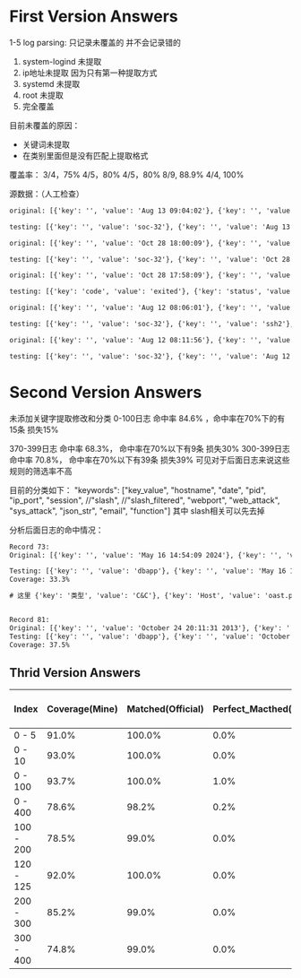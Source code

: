 # First Version Answers
1-5 log parsing:
只记录未覆盖的 并不会记录错的 
1. system-logind 未提取 
2. ip地址未提取 因为只有第一种提取方式 
3. systemd 未提取
4. root 未提取 
5. 完全覆盖

目前未覆盖的原因：
- 关键词未提取
- 在类别里面但是没有匹配上提取格式

覆盖率：
3/4，75%
4/5，80%
4/5，80%
8/9, 88.9%
4/4, 100%

源数据：（人工检查）
```txt
original: [{'key': '', 'value': 'Aug 13 09:04:02'}, {'key': '', 'value': 'soc-32'}, {'key': '', 'value': 'systemd-logind'}, {'key': '', 'value': '3831379'}]

testing: [{'key': '', 'value': 'soc-32'}, {'key': '', 'value': 'Aug 13 09:04:02'}, {'key': '', 'value': '3831379'}]   

original: [{'key': '', 'value': 'Oct 28 18:00:09'}, {'key': '', 'value': 'soc-32'}, {'key': '', 'value': 'ntpdate'}, {'key': '', 'value': '172578'}, {'key': '', 'value': '120.25.115.20'}]

testing: [{'key': '', 'value': 'soc-32'}, {'key': '', 'value': 'Oct 28 18:00:09'}, {'key': '', 'value': 'ntpdate'}, {'key': '', 'value': '172578'}]

original: [{'key': '', 'value': 'Oct 28 17:58:09'}, {'key': '', 'value': 'soc-32'}, {'key': '', 'value': 'systemd'}, {'key': 'code', 'value': 'exited'}, {'key': 'status', 'value': '2/INVALIDARGUMENT'}]

testing: [{'key': 'code', 'value': 'exited'}, {'key': 'status', 'value': '2/INVALIDARGUMENT'}, {'key': '', 'value': 'soc-32'}, {'key': '', 'value': 'Oct 28 17:58:09'}, {'key': ' status=2', 'value': 'INVALIDARGUMENT'}]

original: [{'key': '', 'value': 'Aug 12 08:06:01'}, {'key': '', 'value': 'soc-32'}, {'key': '', 'value': 'sshd'}, {'key': '', 'value': '16209'}, {'key': '', 'value': 'root'}, {'key': '', 'value': '3.66.0.23'}, {'key': '', 'value': '38316'}, {'key': '', 'value': 'ssh2'}, {'key': '', 'value': 'preauth'}]

testing: [{'key': '', 'value': 'soc-32'}, {'key': '', 'value': 'ssh2'}, {'key': '', 'value': 'Aug 12 08:06:01'}, {'key': '', 'value': 'sshd'}, {'key': '', 'value': '16209'}, {'key': '', 'value': 'ssh2'}, {'key': '', 'value': 'preauth'}, {'key': '', 'value': '3.66.0.23'}, {'key': '', 'value': '38316'}]

original: [{'key': '', 'value': 'Aug 12 08:11:56'}, {'key': '', 'value': 'soc-32'}, {'key': '', 'value': 'sshd'}, {'key': '', 'value': '33101'}]

testing: [{'key': '', 'value': 'soc-32'}, {'key': '', 'value': 'Aug 12 08:11:56'}, {'key': '', 'value': 'sshd'}, {'key': '', 'value': '33101'}]
```

# Second Version Answers
未添加关键字提取修改和分类
0-100日志 命中率 84.6% ，命中率在70%下的有15条 损失15%

370-399日志 命中率 68.3%， 命中率在70%以下有9条 损失30%
300-399日志 命中率 70.8%， 命中率在70%以下有39条 损失39%
可见对于后面日志来说这些规则的筛选率不高

目前的分类如下：
"keywords": ["key_value", "hostname", "date", "pid", "ip_port", "session", 
//"slash", //"slash_filtered", "webport", "web_attack", "sys_attack", "json_str", "email", "function"]
其中 slash相关可以先去掉

分析后面日志的命中情况：
```txt
Record 73:
Original: [{'key': '', 'value': 'May 16 14:54:09 2024'}, {'key': '', 'value': 'APT'}, {'key': '', 'value': '2024-05-16 14:54:09'}, {'key': '', 'value': '10.50.134.18:47013'}, {'key': '', 'value': '1.1.1.1:53'}, {'key': '', 'value': '远程控制'}, {'key': '', 'value': '漏洞利用攻击事件'}, {'key': '类型', 'value': 'C&C'}, {'key': 'Host', 'value': 'oast.pro'}]

Testing: [{'key': '', 'value': 'dbapp'}, {'key': '', 'value': 'May 16 14:54:09'}, {'key': '', 'value': '2024-05-16 14:54:09'}, {'key': '', 'value': 'C&C~高~2405161454090000256~~请求DNS服务器'}, {'key': '', 'value': '1.1.1.1'}, {'key': '', 'value': '2024-05-16 14:54'}, {'key': '', 'value': '10.50.134.18:47013'}, {'key': '', 'value': '1.1.1.1:53'}, {'key': '', 'value': '73:46:01~00:00'}]
Coverage: 33.3%

# 这里 {'key': '类型', 'value': 'C&C'}, {'key': 'Host', 'value': 'oast.pro'}


Record 81:
Original: [{'key': '', 'value': 'October 24 20:11:31 2013'}, {'key': '', 'value': 'APT'}, {'key': '', 'value': '2013-10-24 20:11:19'}, {'key': '', 'value': '192.168.29.124:0'}, {'key': '', 'value': '122.224.213.5:0'}, {'key': '', 'value': '恶意行为'}, {'key': '', 'value': 'WEB自动扫描'}, {'key': '', 'value': '高'}]
Testing: [{'key': '', 'value': 'dbapp'}, {'key': '', 'value': 'October 24 20:11:31'}, {'key': '', 'value': '2013-10-24 20:11:19'}, {'key': '', 'value': '2013-10-24 20:11'}, {'key': '', 'value': '192.168.29.124:0'}, {'key': '', 'value': '122.224.213.5:0'}, {'key': '<128>October 24 20:11:31 2013 dbapp APT~2~1~2013-10-24 20:11:19~192.168.29.124:0~122.224.213.5:0~恶意行为~WEB自动扫描~NULL~高~1310242011199910111~NULL~POST ', 'value': 'new/jeecms/ajax/cms/search/trsSearch.do'}, {'key': '<128>October 24 20:11:31 2013 dbapp APT~2~1~2013-10-24 20:11:19~192.168.29.124:0~122.224.213.5:0~恶意行为~WEB自动扫描~NULL~高~1310242011199910111~NULL~POST ', 'value': 'new/jeecms/ajax/cms/search/trsSearch.do'}]
Coverage: 37.5%
```

## Thrid Version Answers

| Index | Coverage(Mine) | Matched(Official)|  Perfect_Macthed(Official) |  70%< Coverage Count(Mine)|
|--|--|--|--|--|
| 0 - 5 | 91.0% | 100.0% | 0.0% |  0 |
| 0 - 10 | 93.0% | 100.0% | 0.0%|  0 |
| 0 - 100 | 93.7% | 100.0% | 1.0%  |  3 |
| 0 - 400 | 78.6% |  98.2%| 0.2% |  139 |
| 100 - 200 | 78.5% | 99.0% | 0.0% |  42 |
| 120 - 125 | 92.0% | 100.0% | 0.0% |  0 |
| 200 - 300 | 85.2% | 99.0% | 0.0%|  23 |
| 300 - 400 | 74.8% |  99.0% | 0.0% |  41 |